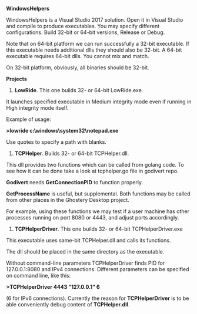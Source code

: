 **WindowsHelpers**

WindowsHelpers is a Visual Studio 2017 solution. Open it in Visual Studio and compile to produce executables. You may specify different configurations. Build 32-bit or 64-bit versions, Release or Debug.

Note that on 64-bit platform we can run successfully a 32-bit executable. If this executable needs additional dlls they should also be 32-bit. A 64-bit executable requires 64-bit dlls. You cannot mix and match.

On 32-bit platform, obviously, all binaries should be 32-bit.

**Projects**

1. **LowRide**. This one builds 32- or 64-bit LowRide.exe.

It launches specified executable in Medium integrity mode even if running in High integrity mode itself.

Example of usage:

**>lowride c:\windows\system32\notepad.exe**

Use quotes to specify a path with blanks.

1. **TCPHelper**. Builds 32- or 64-bit TCPHelper.dll.

This dll provides two functions which can be called from golang code. To see how it can be done take a look at tcphelper.go file in godivert repo.

**Godivert** needs **GetConnectionPID** to function properly.

**GetProcessName** is useful, but supplemental. Both functions may be called from other places in the Ghostery Desktop project.

For example, using these functions we may test if a user machine has other processes running on port 8080 or 4443, and adjust ports accordingly.

1. **TCPHelperDriver**. This one builds 32- or 64-bit TCPHelperDriver.exe

This executable uses same-bit TCPHelper.dll and calls its functions.

The dll should be placed in the same directory as the executable.

Without command-line parameters TCPHelperDriver finds PID for 127.0.0.1:8080 and IPv4 connections. Different parameters can be specified on command line, like this:

**>TCPHelperDriver 4443 &quot;127.0.0.1&quot; 6**

(6 for IPv6 connections). Currently the reason for **TCPHelperDriver** is to be able conveniently debug content of **TCPHelper.dll**.
